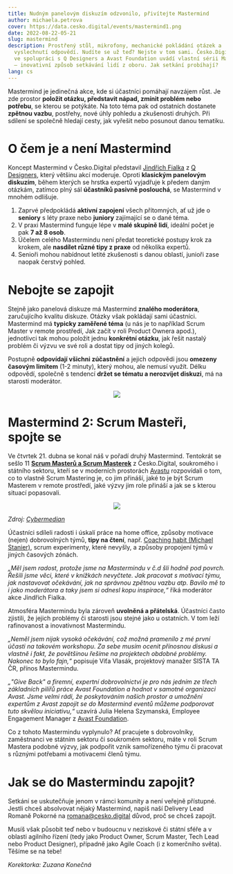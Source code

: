 ```yaml
---
title: Nudným panelovým diskuzím odzvonilo, přivítejte Mastermind
author: michaela.petrova
cover: https://data.cesko.digital/events/mastermind1.png
date: 2022-08-22-05-21
slug: mastermind
description: Prostřený stůl, mikrofony, mechanické pokládání otázek a
  vyslechnutí odpovědí. Nudíte se už teď? Nejste v tom sami. Česko.Digital proto
  ve spolupráci s Q Designers a Avast Foundation uvádí vlastní sérii Mastermind
  – inovativní způsob setkávání lidí z oboru. Jak setkání probíhají?
lang: cs
---
```

Mastermind je jedinečná akce, kde si účastníci pomáhají navzájem růst. Je zde prostor **položit otázku, představit nápad, zmínit problém nebo potřebu**, se kterou se potýkáte. Na toto téma pak od ostatních dostanete **zpětnou vazbu**, postřehy, nové úhly pohledu a zkušenosti druhých. Při sdílení se společně hledají cesty, jak vyřešit nebo posunout danou tematiku.

# O čem je a není Mastermind 

Koncept Mastermind v Česko.Digital představil [Jindřich Fialka](https://www.linkedin.com/in/jindrichfialka/) z [Q Designers](https://www.qdesigners.co/), který většinu akcí moderuje. Oproti **klasickým panelovým diskuzím**, během kterých se hrstka expertů vyjadřuje k předem daným otázkám, zatímco plný sál **účastníků pasivně poslouchá**, se Mastermind v mnohém odlišuje.

1. Zaprvé předpokládá **aktivní zapojení** všech přítomných, ať už jde o **seniory** s léty praxe nebo **juniory** zajímající se o dané téma.
2. V praxi Mastermind funguje lépe v **malé skupině lidí**, ideální počet je pak **7 až 8 osob**.
3. Účelem celého Mastermindu není předat teoretické postupy krok za krokem, ale **nasdílet různé tipy z praxe** od několika expertů.
4. Senioři mohou nabídnout letité zkušenosti s danou oblastí, junioři zase naopak čerstvý pohled.

# Nebojte se zapojit

Stejně jako panelová diskuze má Mastermind **znalého moderátora**, zaručujícího kvalitu diskuze. Otázky však pokládají sami účastníci. Mastermind má **typicky zaměřené téma** (u nás je to například Scrum Master v remote prostředí, Jak začít v roli Product Ownera apod.), jednotlivci tak mohou položit jednu **konkrétní otázku**, jak řešit nastalý problém či výzvu ve své roli a dostat tipy od jiných kolegů.

Postupně **odpovídají všichni zúčastnění** a jejich odpovědi jsou **omezeny časovým limitem** (1-2 minuty), který mohou, ale nemusí využít. Délku odpovědí, společně s tendencí **držet se tématu a nerozvíjet diskuzi**, má na starosti moderátor.

<center>

![](https://data.cesko.digital/img/clanek-mastermind/mastermind-setkani.jpg)

</center>

# Mastermind 2: Scrum Masteři, spojte se

Ve čtvrtek 21. dubna se konal náš v pořadí druhý Mastermind. Tentokrát se sešlo 11 **[Scrum Masterů a Scrum Masterek](https://cesko-digital.atlassian.net/l/cp/UmN1ZuY7)** z Česko.Digital, soukromého i státního sektoru, kteří se v moderních prostorách [Avastu](https://www.avast.com/) rozpovídali o tom, co to vlastně Scrum Mastering je, co jim přináší, jaké to je být Scrum Masterem v remote prostředí, jaké výzvy jim role přináší a jak se s kterou situací popasovali.

<center>

![](https://data.cesko.digital/img/clanek-mastermind/mastermind-grafika.png)

</center>

*Zdroj: [Cybermedian](https://www.cybermedian.com/pl/scrum-master-how-to-avoid-personal-issues/)*

Účastníci sdíleli radosti i úskalí práce na home office, způsoby motivace (nejen) dobrovolných týmů, **tipy na čtení**, např. [Coaching habit (Michael Stanier)](https://knihy.heureka.cz/coaching-habit-stanier-mb/#prehled/), scrum experimenty, které nevyšly, a způsoby propojení týmů v jiných časových zónách.

*„Měl jsem radost, protože jsme na Mastermindu v č.d šli hodně pod povrch. Řešili jsme věci, které v knížkách nevyčtete. Jak pracovat s motivací týmu, jak nastavovat očekávání, jak na správnou zpětnou vazbu atp. Bavilo mě to i jako moderátora a taky jsem si odnesl kopu inspirace,“* říká moderátor akce Jindřich Fialka.

Atmosféra Mastermindu byla zároveň **uvolněná a přátelská**. Účastníci často zjistili, že jejich problémy či starosti jsou stejné jako u ostatních. V tom leží rafinovanost a inovativnost Mastermindu.

*„Neměl jsem nijak vysoká očekávání, což možná pramenilo z mé první účasti na takovém workshopu. Za sebe musím ocenit přínosnou diskusi a vlastně i fakt, že povětšinou řešíme na projektech obdobné problémy. Nakonec to bylo fajn,“* popisuje Víťa Vlasák, projektový manažer SISTA TA ČR, přínos Mastermindu.

*„"Give Back" a firemní, expertní dobrovolnictví je pro nás jedním ze třech základních pilířů práce Avast Foundation a hodnot v samotné organizaci Avast. Jsme velmi rádi, že poskytováním našich prostor a umožnění expertům z Avast zapojit se do Mastermind eventů můžeme podporovat tuto skvělou iniciativu,“* uzavírá Julia Helena Szymanská, Employee Engagement Manager z [Avast Foundation](https://foundation.avast.com/).

Co z tohoto Mastermindu vyplynulo? Ať pracujete s dobrovolníky, zaměstnanci ve státním sektoru či soukromém sektoru, máte v roli Scrum Mastera podobné výzvy, jak podpořit vznik samořízeného týmu či pracovat s různými potřebami a motivacemi členů týmu.

# Jak se do Mastermindu zapojit?

Setkání se uskutečňuje jenom v rámci komunity a není veřejně přístupné. Jestli chceš absolvovat nějaký Mastermind, napiš naší Delivery Lead Romaně Pokorné na [romana@cesko.digital](mailto:romana@cesko.digital) důvod, proč se chceš zapojit. 

Musíš však působit teď nebo v budoucnu v neziskové či státní sféře a v oblasti agilního řízení (tedy jako Product Owner, Scrum Master, Tech Lead nebo Product Designer), případně jako Agile Coach (i z komerčního světa). Těšíme se na tebe!

*Korektorka: Zuzana Konečná*